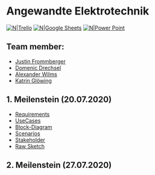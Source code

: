 # Angewandte Elektrotechnik

[![N|Trello](https://images.prismic.io/experte/b4e48555-ab0a-41a0-ba58-364b4e6b1a60_trello.png?auto=compress,format&w=100)](https://trello.com/invite/b/re50EZFq/427ca330402f4518e054d6163dca3c32/angewandte-elektrotechnik)
[![N|Google Sheets](https://lh3.googleusercontent.com/RYEyviCFtwVsRHolYDHbnuDf6s9FEttJmPT-6W0ZY0xYwcmEQsG5glDV-h2afrNIFnB_=s60-rw)](https://docs.google.com/spreadsheets/d/1uL0yLjaFqVc8i-xUU2DX3NYVm-_kznpkjr8uQJRt6os/edit?usp=sharing)
[![N|Power Point](https://upload.wikimedia.org/wikipedia/commons/thumb/b/b0/Microsoft_PowerPoint_2013_logo.svg/40px-Microsoft_PowerPoint_2013_logo.svg.png)](https://github.com/Domenic0312/AngewandteElektrotechnik/tree/master/Pr%C3%A4sentation)


## Team member:
- [Justin Frommberger](https://github.com/JustinF97)
- [Domenic Drechsel](https://github.com/Domenic0312)
- [Alexander Wilms](https://github.com/Citoxe)
- [Katrin Glöwing](https://github.com/gitkatrin)

## 1. Meilenstein (20.07.2020)
- [Requirements](https://github.com/Domenic0312/AngewandteElektrotechnik/blob/master/SysML_UML_Diagrams/requirements.md)
- [UseCases](https://github.com/Domenic0312/AngewandteElektrotechnik/blob/master/SysML_UML_Diagrams/UseCase.png)
- [Block-Diagram](https://github.com/Domenic0312/AngewandteElektrotechnik/blob/master/SysML_UML_Diagrams/Block_Diagramm.png)
- [Scenarios](https://github.com/Domenic0312/AngewandteElektrotechnik/blob/master/SysML_UML_Diagrams/scenarios.md)
- [Stakeholder](https://github.com/Domenic0312/AngewandteElektrotechnik/blob/master/SysML_UML_Diagrams/stakeholder.md)
- [Raw Sketch](https://github.com/Domenic0312/AngewandteElektrotechnik/blob/master/PaperPrototype/PaperPrototype.png)

## 2. Meilenstein (27.07.2020)
